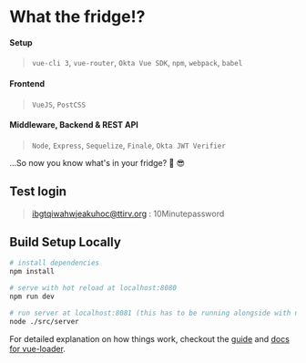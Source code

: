# What the fridge!?

#### Setup
> `vue-cli 3`, `vue-router`, `Okta Vue SDK`, `npm`, `webpack`, `babel`

#### Frontend
> `VueJS`, `PostCSS`

#### Middleware, Backend & REST API
> `Node`, `Express`, `Sequelize`, `Finale`, `Okta JWT Verifier`

...So now you know what's in your fridge? :beer: :sunglasses:

## Test login
> ibgtqiwahwjeakuhoc@ttirv.org : 10Minutepassword


## Build Setup Locally

``` bash
# install dependencies
npm install

# serve with hot reload at localhost:8080
npm run dev

# run server at localhost:8081 (this has to be running alongside with npm run dev)
node ./src/server
```

For detailed explanation on how things work, checkout the [guide](http://vuejs-templates.github.io/webpack/) and [docs for vue-loader](http://vuejs.github.io/vue-loader).

